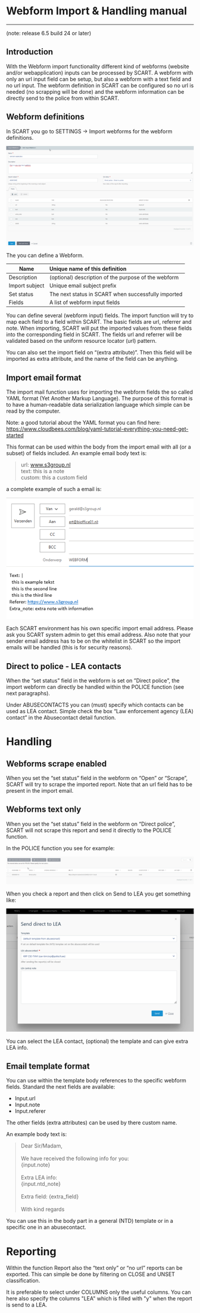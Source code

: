 # Webform Import & Handling manual

---

(note: release 6.5 build 24 or later)

## Introduction

With the Webform import functionality different kind of webforms (website and/or 
webapplication) inputs can be processed by SCART. A webform with only an url input 
field can be setup, but also a webform with a text field and no url input. The 
webform definition in SCART can be configured so no url is needed (no scrapping 
will be done) and the webform information can be directly send to the police from 
within SCART.

## Webform definitions

In SCART you go to SETTINGS -> Import webforms for the webform definitions.

![img.png](../images/img.png)

The you can define a Webform.

| Name           |Unique name of this definition|
|----------------|:-|
| Description    |(optional) description of the purpose of the webform|
| Import subject |Unique email subject prefix |
| Set status     |The next status in SCART when successfully imported |
| Fields         |A list of webform input fields|

You can define several (webform input) fields. The import function will try to map 
each field to a field within SCART. The basic fields are url, referrer and note. 
When importing, SCART will put the imported values from these fields into the 
corresponding field in SCART. The fields url and referrer will be validated based 
on the uniform resource locator (url) pattern.

You can also set the import field on “(extra attribute)”. Then this field will be 
imported as extra attribute, and the name of the field can be anything.

## Import email format

The import mail function uses for importing the webform fields the so called YAML 
format (Yet Another Markup Language). The purpose of this format is to have a 
human-readable data serialization language which simple can be read by the computer.

Note: a good tutorial about the YAML format you can find here: 
<https://www.cloudbees.com/blog/yaml-tutorial-everything-you-need-get-started>

This format can be used within the body from the import email with all (or a subset) 
of fields included. An example email body text is:

> url: www.s3group.nl \
> text: this is a note \
> custom: this a custom field 

a complete example of such a email is:

![img_4.png](../images/img_4.png)

Each SCART environment has his own specific import email address. Please ask you 
SCART system admin to get this email address. Also note that your sender email 
address has to be on the whitelist in SCART so the import emails will be 
handled (this is for security reasons).

## Direct to police - LEA contacts

When the “set status” field in the webform is set on ”Direct police”, the import 
webform can directly be handled within the POLICE function (see next paragraphs).

Under ABUSECONTACTS you can (must) specify which contacts can be used as LEA contact.
Simple check the box “Law enforcement agency (LEA) contact” in the Abusecontact 
detail function.

# Handling

## Webforms scrape enabled

When you set the “set status” field in the webform on “Open” or “Scrape”, SCART 
will try to scrape the imported report. Note that an url field has to be present 
in the import email.

## Webforms text only

When you set the “set status” field in the webform on “Direct police”, SCART will 
not scrape this report and send it directly to the POLICE function.

In the POLICE function you see for example:

![img_2.png](../images/img_2.png)

When you check a report and then click on Send to LEA you get something like:

![img_3.png](../images/img_3.png)

You can select the LEA contact, (optional) the template and can give extra LEA info.

## Email template format

You can use within the template body references to the specific webform fields. 
Standard the next fields are available:

- Input.url
- Input.note
- Input.referer

The other fields (extra attributes) can be used by there custom name.

An example body text is:

> Dear Sir/Madam, \
> \
> We have received the following info for you: \
> {input.note} \
> \
> Extra LEA info: \
> {input.ntd_note} \
> \
> Extra field: {extra_field} \
> \
> With kind regards

You can use this in the body part in a general (NTD) template or in a specific one 
in an abusecontact.

# Reporting 

Within the function Report also the “text only” or “no url” reports can be exported. 
This can simple be done by filtering on CLOSE and UNSET classification. 

It is preferable to select under COLUMNS only the useful columns. You can here also 
specify the columns "LEA" which is filled with "y" when the report is send to a LEA.

